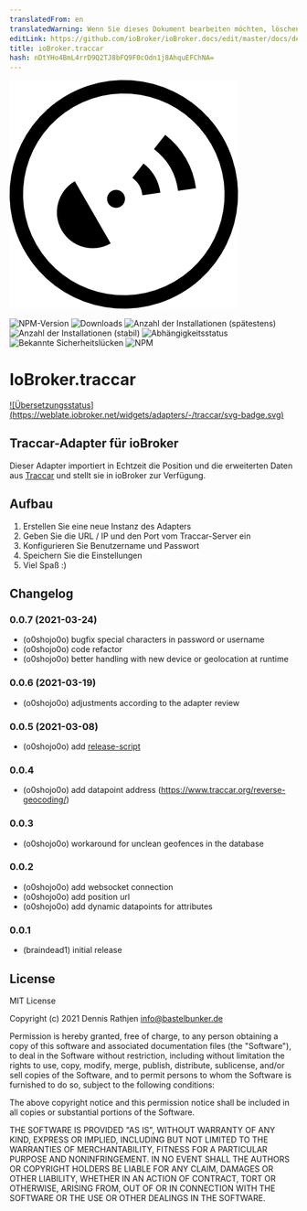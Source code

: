 ```yaml
---
translatedFrom: en
translatedWarning: Wenn Sie dieses Dokument bearbeiten möchten, löschen Sie bitte das Feld "translationsFrom". Andernfalls wird dieses Dokument automatisch erneut übersetzt
editLink: https://github.com/ioBroker/ioBroker.docs/edit/master/docs/de/adapterref/iobroker.traccar/README.md
title: ioBroker.traccar
hash: nDtYHo4BmL4rrD9Q2TJ8bFQ9F0cOdn1j8AhquEFChNA=
---
```

![Logo](../../../en/adapterref/iobroker.traccar/admin/traccar.png)

![NPM-Version](http://img.shields.io/npm/v/iobroker.traccar.svg?dummy=unused)
![Downloads](https://img.shields.io/npm/dm/iobroker.traccar.svg?dummy=unused)
![Anzahl der Installationen (spätestens)](https://iobroker.live/badges/traccar-installed.svg?dummy=unused)
![Anzahl der Installationen (stabil)](https://iobroker.live/badges/traccar-stable.svg?dummy=unused)
![Abhängigkeitsstatus](https://img.shields.io/david/o0shojo0o/iobroker.traccar.svg?dummy=unused)
![Bekannte Sicherheitslücken](https://snyk.io/test/github/o0shojo0o/ioBroker.traccar/badge.svg?dummy=unused)
![NPM](https://nodei.co/npm/iobroker.traccar.png?downloads=true)

# IoBroker.traccar
[![Übersetzungsstatus] (https://weblate.iobroker.net/widgets/adapters/-/traccar/svg-badge.svg)](https://weblate.iobroker.net/engage/adapters/?utm_source=widget)

## Traccar-Adapter für ioBroker
Dieser Adapter importiert in Echtzeit die Position und die erweiterten Daten aus [Traccar](https://www.traccar.org) und stellt sie in ioBroker zur Verfügung.

## Aufbau
1. Erstellen Sie eine neue Instanz des Adapters
2. Geben Sie die URL / IP und den Port vom Traccar-Server ein
3. Konfigurieren Sie Benutzername und Passwort
4. Speichern Sie die Einstellungen
5. Viel Spaß :)

## Changelog
<!--
 https://github.com/AlCalzone/release-script#usage
    npm run release minor -- --all 0.9.8 -> 0.10.0
    npm run release patch -- --all 0.9.8 -> 0.9.9
    npm run release prerelease beta -- --all v0.2.1 -> v0.2.2-beta.0  
	Placeholder for the next version (at the beginning of the line):
	### __WORK IN PROGRESS__
-->
### 0.0.7 (2021-03-24)
* (o0shojo0o) bugfix special characters in password or username
* (o0shojo0o) code refactor
* (o0shojo0o) better handling with new device or geolocation at runtime

### 0.0.6 (2021-03-19)
* (o0shojo0o) adjustments according to the adapter review

### 0.0.5 (2021-03-08)
* (o0shojo0o) add [release-script](https://github.com/AlCalzone/release-script)

### 0.0.4
* (o0shojo0o) add datapoint address (https://www.traccar.org/reverse-geocoding/)

### 0.0.3
* (o0shojo0o) workaround for unclean geofences in the database 

### 0.0.2
* (o0shojo0o) add websocket connection
* (o0shojo0o) add position url
* (o0shojo0o) add dynamic datapoints for attributes  

### 0.0.1
* (braindead1) initial release

## License
MIT License

Copyright (c) 2021 Dennis Rathjen <info@bastelbunker.de>

Permission is hereby granted, free of charge, to any person obtaining a copy
of this software and associated documentation files (the "Software"), to deal
in the Software without restriction, including without limitation the rights
to use, copy, modify, merge, publish, distribute, sublicense, and/or sell
copies of the Software, and to permit persons to whom the Software is
furnished to do so, subject to the following conditions:

The above copyright notice and this permission notice shall be included in all
copies or substantial portions of the Software.

THE SOFTWARE IS PROVIDED "AS IS", WITHOUT WARRANTY OF ANY KIND, EXPRESS OR
IMPLIED, INCLUDING BUT NOT LIMITED TO THE WARRANTIES OF MERCHANTABILITY,
FITNESS FOR A PARTICULAR PURPOSE AND NONINFRINGEMENT. IN NO EVENT SHALL THE
AUTHORS OR COPYRIGHT HOLDERS BE LIABLE FOR ANY CLAIM, DAMAGES OR OTHER
LIABILITY, WHETHER IN AN ACTION OF CONTRACT, TORT OR OTHERWISE, ARISING FROM,
OUT OF OR IN CONNECTION WITH THE SOFTWARE OR THE USE OR OTHER DEALINGS IN THE
SOFTWARE.